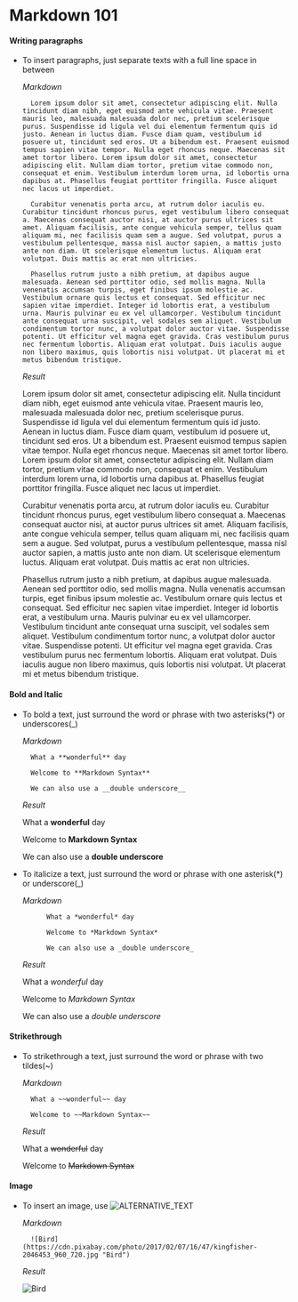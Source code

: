 # Markdown 101

#### Writing paragraphs
* To insert paragraphs, just separate texts with a full line space in between
        
    _Markdown_  
    
        Lorem ipsum dolor sit amet, consectetur adipiscing elit. Nulla tincidunt diam nibh, eget euismod ante vehicula vitae. Praesent mauris leo, malesuada malesuada dolor nec, pretium scelerisque purus. Suspendisse id ligula vel dui elementum fermentum quis id justo. Aenean in luctus diam. Fusce diam quam, vestibulum id posuere ut, tincidunt sed eros. Ut a bibendum est. Praesent euismod tempus sapien vitae tempor. Nulla eget rhoncus neque. Maecenas sit amet tortor libero. Lorem ipsum dolor sit amet, consectetur adipiscing elit. Nullam diam tortor, pretium vitae commodo non, consequat et enim. Vestibulum interdum lorem urna, id lobortis urna dapibus at. Phasellus feugiat porttitor fringilla. Fusce aliquet nec lacus ut imperdiet.
        
        Curabitur venenatis porta arcu, at rutrum dolor iaculis eu. Curabitur tincidunt rhoncus purus, eget vestibulum libero consequat a. Maecenas consequat auctor nisi, at auctor purus ultrices sit amet. Aliquam facilisis, ante congue vehicula semper, tellus quam aliquam mi, nec facilisis quam sem a augue. Sed volutpat, purus a vestibulum pellentesque, massa nisl auctor sapien, a mattis justo ante non diam. Ut scelerisque elementum luctus. Aliquam erat volutpat. Duis mattis ac erat non ultricies.
        
        Phasellus rutrum justo a nibh pretium, at dapibus augue malesuada. Aenean sed porttitor odio, sed mollis magna. Nulla venenatis accumsan turpis, eget finibus ipsum molestie ac. Vestibulum ornare quis lectus et consequat. Sed efficitur nec sapien vitae imperdiet. Integer id lobortis erat, a vestibulum urna. Mauris pulvinar eu ex vel ullamcorper. Vestibulum tincidunt ante consequat urna suscipit, vel sodales sem aliquet. Vestibulum condimentum tortor nunc, a volutpat dolor auctor vitae. Suspendisse potenti. Ut efficitur vel magna eget gravida. Cras vestibulum purus nec fermentum lobortis. Aliquam erat volutpat. Duis iaculis augue non libero maximus, quis lobortis nisi volutpat. Ut placerat mi et metus bibendum tristique.
        
    _Result_
    
    Lorem ipsum dolor sit amet, consectetur adipiscing elit. Nulla tincidunt diam nibh, eget euismod ante vehicula vitae. Praesent mauris leo, malesuada malesuada dolor nec, pretium scelerisque purus. Suspendisse id ligula vel dui elementum fermentum quis id justo. Aenean in luctus diam. Fusce diam quam, vestibulum id posuere ut, tincidunt sed eros. Ut a bibendum est. Praesent euismod tempus sapien vitae tempor. Nulla eget rhoncus neque. Maecenas sit amet tortor libero. Lorem ipsum dolor sit amet, consectetur adipiscing elit. Nullam diam tortor, pretium vitae commodo non, consequat et enim. Vestibulum interdum lorem urna, id lobortis urna dapibus at. Phasellus feugiat porttitor fringilla. Fusce aliquet nec lacus ut imperdiet.
            
    Curabitur venenatis porta arcu, at rutrum dolor iaculis eu. Curabitur tincidunt rhoncus purus, eget vestibulum libero consequat a. Maecenas consequat auctor nisi, at auctor purus ultrices sit amet. Aliquam facilisis, ante congue vehicula semper, tellus quam aliquam mi, nec facilisis quam sem a augue. Sed volutpat, purus a vestibulum pellentesque, massa nisl auctor sapien, a mattis justo ante non diam. Ut scelerisque elementum luctus. Aliquam erat volutpat. Duis mattis ac erat non ultricies.
            
    Phasellus rutrum justo a nibh pretium, at dapibus augue malesuada. Aenean sed porttitor odio, sed mollis magna. Nulla venenatis accumsan turpis, eget finibus ipsum molestie ac. Vestibulum ornare quis lectus et consequat. Sed efficitur nec sapien vitae imperdiet. Integer id lobortis erat, a vestibulum urna. Mauris pulvinar eu ex vel ullamcorper. Vestibulum tincidunt ante consequat urna suscipit, vel sodales sem aliquet. Vestibulum condimentum tortor nunc, a volutpat dolor auctor vitae. Suspendisse potenti. Ut efficitur vel magna eget gravida. Cras vestibulum purus nec fermentum lobortis. Aliquam erat volutpat. Duis iaculis augue non libero maximus, quis lobortis nisi volutpat. Ut placerat mi et metus bibendum tristique.

#### Bold and Italic
* To bold a text, just surround the word or phrase with two asterisks(*) or underscores(_)
        
    _Markdown_  
    
        What a **wonderful** day
        
        Welcome to **Markdown Syntax**
        
        We can also use a __double underscore__
        
    _Result_
    
    What a **wonderful** day  
    
    Welcome to **Markdown Syntax**
    
    We can also use a __double underscore__

* To italicize a text, just surround the word or phrase with one asterisk(*) or underscore(_)
        
    _Markdown_  
        
            What a *wonderful* day
            
            Welcome to *Markdown Syntax*
            
            We can also use a _double underscore_
            
    _Result_
    
    What a *wonderful* day
                
    Welcome to *Markdown Syntax*
    
    We can also use a _double underscore_
    
    
#### Strikethrough 
* To strikethrough a text, just surround the word or phrase with two tildes(~)
        
    _Markdown_  
    
        What a ~~wonderful~~ day
        
        Welcome to ~~Markdown Syntax~~
                
    _Result_
    
    What a ~~wonderful~~ day
            
    Welcome to ~~Markdown Syntax~~
    
    
#### Image 
* To insert an image, use ![ALTERNATIVE_TEXT](IMAGE_PATH "TEXT_TO_SHOW_ON_HOVER")
        
    _Markdown_  
    
        ![Bird](https://cdn.pixabay.com/photo/2017/02/07/16/47/kingfisher-2046453_960_720.jpg "Bird")
                
    _Result_
    
    ![Bird](https://cdn.pixabay.com/photo/2017/02/07/16/47/kingfisher-2046453_960_720.jpg "Bird")
  
